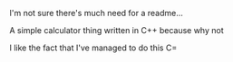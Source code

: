 I'm not sure there's much need for a readme...

A simple calculator thing written in C++ because why not

I like the fact that I've managed to do this C=
